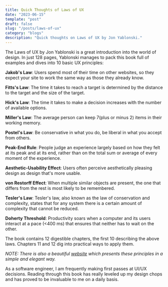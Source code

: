 ```yaml
---
title: Quick Thoughts of Laws of UX
date: "2023-06-15"
template: "post"
draft: false
slug: "/posts/laws-of-ux"
category: "blogs"
description: "Quick thoughts on Laws of UX by Jon Yablonski."
---
```

The Laws of UX by Jon Yablonski is a great introduction into the world of design. In just 128 pages, Yablonski manages to pack this book full of examples and dives into 10 basic UX principles: 

**Jakob's Law**: Users spend most of their time on other websites, so they expect your site to work the same way as those they already know.

**Fitts's Law**: The time it takes to reach a target is determined by the distance to the target and the size of the target.

**Hick's Law**: The time it takes to make a decision increases with the number of available options.

**Miller's Law**: The average person can keep 7(plus or minus 2) items in their working memory.

**Postel's Law**: Be conservative in what you do, be liberal in what you accept from others.

**Peak-End Rule**: People judge an experience largely based on how they felt at its peak and at its end, rather than on the total sum or average of every moment of the experience.

**Aesthetic-Usability Effect**: Users often perceive aesthetically pleasing design as design that's more usable.

**von Restorff Effect**: When multiple similar objects are present, the one that differs from the rest is most likely to be remembered.

**Tesler's Law**: Tesler's law, also known as the law of conservation and complexity, states that for any system there is a certain amount of complexity that cannot be reduced.

**Doherty Threshold**: Productivity soars when a computer and its users interact at a pace (<400 ms) that ensures that neither has to wait on the other.

The book contains 12 digestible chapters, the first 10 describing the above laws.  Chapters 11 and 12 dig into practical ways to apply them. 

*NOTE: There is also a beautiful [website](https://lawsofux.com/) which presents these principles in a simple and elegant way.* 

As a software engineer, I am frequently making first passes at UI/UX decisions.  Reading through this book has really leveled up my design chops and has proved to be invaluable
to me on a daily basis.
